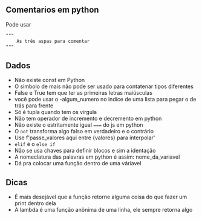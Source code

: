 ## Comentarios em python

Pode usar 
```md
"""
    As três aspas para comentar
"""
```
## Dados
- Não existe const em Python
- O simbolo de mais não pode ser usado para contatenar tipos diferentes
- False e True tem que ter as primeiras letras maiúsculas
- você pode usar o -algum_numero no indice de uma lista para pegar o de trás para frente
- Só é tupla quando tem os vírgula
- Não tem operador de incremento e decremento em python
- Não existe o estritamente igual `===` do js em python
- O `not` transforma algo falso em verdadeiro e o contrário
- Use f'passe_valores aqui entre {valores} para interpolar'
- `elif` é o `else if`
- Não se usa chaves para definir blocos e sim a identação
- A nomeclatura das palavras em python é assim: nome_da_variavel
- Dá pra colocar uma função dentro de uma váriavel

## Dicas
- É mais desejável que a função retorne alguma coisa do que fazer um print dentro dela
- A lambda é uma função anônima de uma linha, ele sempre retorna algo